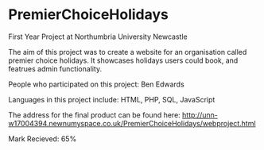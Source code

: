 # PremierChoiceHolidays
First Year Project at Northumbria University Newcastle

The aim of this project was to create a website for an organisation called premier choice holidays. It showcases holidays users could book, and featrues admin functionality.

People who participated on this project:
Ben Edwards

Languages in this project include:
HTML,
PHP,
SQL,
JavaScript

The address for the final product can be found here:
http://unn-w17004394.newnumyspace.co.uk/PremierChoiceHolidays/webproject.html

Mark Recieved: 65%
